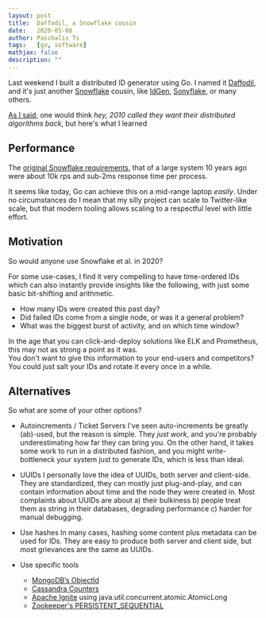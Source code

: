 ```yaml
---
layout: post
title:  Daffodil, a Snowflake cousin
date:   2020-05-08
author: Paschalis Ts
tags:   [go, software]
mathjax: false
description: ""
---
```



Last weekend I built a distributed ID generator using Go. I named it [Daffodil](http://github.com/tpaschalis/daffodil), and it's just another [Snowflake](https://blog.twitter.com/engineering/en_us/a/2010/announcing-snowflake.html) cousin, like [IdGen](https://github.com/RobThree/IdGen), [Sonyflake](http://github.com/sony/sonyflake), or many others.

[As I said](https://twitter.com/tpaschalis_/status/1257660129459277825), one would think *hey, 2010 called they want their distributed algorithms back*, but here's what I learned


## Performance 
The [original Snowflake requirements](https://github.com/twitter-archive/snowflake/tree/scala_28), that of a large system 10 years ago were about 10k rps and sub-2ms response time per process.

It seems like today, Go can achieve this on a mid-range laptop *easily*. Under no circumstances do I mean that my silly project can scale to Twitter-like scale, but that modern tooling allows scaling to a respectful level with little effort.

## Motivation
So would anyone use Snowflake et al. in 2020?

For some use-cases, I find it very compelling to have time-ordered IDs which can also instantly provide insights like the following, with just some basic bit-shifting and arithmetic.
- How many IDs were created this past day?
- Did failed IDs come from a single node, or was it a general problem?
- What was the biggest burst of activity, and on which time window?

In the age that you can click-and-deploy solutions like ELK and Prometheus, this may not as strong a point as it was.   
You don't want to give this information to your end-users and competitors? You could just salt your IDs and rotate it every once in a while.


## Alternatives
So what are some of your other options?

- Autoincrements / Ticket Servers
I've seen auto-increments be greatly (ab)-used, but the reason is simple. They *just work*, and you're probably underestimating how far they can bring you. On the other hand, it takes some work to run in a distributed fashion, and you might write-bottleneck your system just to generate IDs, which is less than ideal.

- UUIDs
I personally love the idea of UUIDs, both server and client-side. They are standardized, they can mostly just plug-and-play, and can contain information about time and the node they were created in. Most complaints about UUIDs are about a) their bulkiness b) people treat them as string in their databases, degrading performance c) harder for manual debugging.

- Use hashes
In many cases, hashing some content plus metadata can be used for IDs. They are easy to produce both server and client side, but most grievances are the same as UUIDs.

- Use specific tools
    - [MongoDB’s ObjectId](https://docs.mongodb.com/manual/reference/method/ObjectId/)
    - [Cassandra Counters](https://docs.datastax.com/en/cql-oss/3.3/cql/cql_using/useCountersConcept.html)
    - [Apache Ignite](https://apacheignite.readme.io/v1.0/docs/atomic-types) using java.util.concurrent.atomic.AtomicLong
    - [Zookeeper's PERSISTENT_SEQUENTIAL](https://zookeeper.apache.org/doc/r3.3.3/api/org/apache/zookeeper/CreateMode.html#PERSISTENT_SEQUENTIAL)

